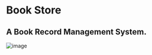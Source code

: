 # Book Store

## A Book Record Management System.


![image](https://cdn.discordapp.com/attachments/1068268993288359962/1075883883616276480/image.png)

